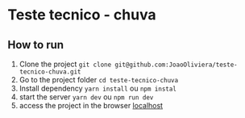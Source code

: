 # Teste tecnico - chuva

## How to run

1. Clone the project `git clone git@github.com:JoaoOliviera/teste-tecnico-chuva.git`
2. Go to the project folder `cd teste-tecnico-chuva`
3. Install dependency `yarn install` ou `npm instal`
4. start the server
 `yarn dev` ou `npm run dev`
5. access the project in the browser [localhost](http://0.0.0.0:3000)